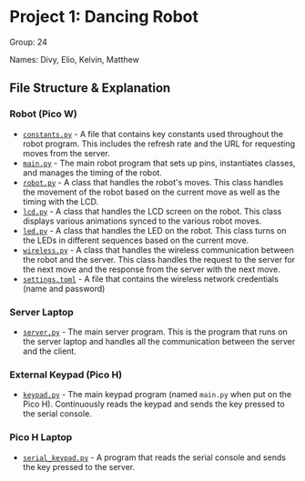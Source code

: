 # Project 1: Dancing Robot

Group: 24

Names: Divy, Elio, Kelvin, Matthew

## File Structure & Explanation

### Robot (Pico W)

* [`constants.py`](/constants.py) - A file that contains key constants used throughout the robot program. This includes the refresh rate and the URL for requesting moves from the server.
* [`main.py`](/main.py) - The main robot program that sets up pins, instantiates classes, and manages the timing of the robot.
* [`robot.py`](/robot.py) - A class that handles the robot's moves. This class handles the movement of the robot based on the current move as well as the timing with the LCD.
* [`lcd.py`](/lcd.py) - A class that handles the LCD screen on the robot. This class displays various animations synced to the various robot moves.
* [`led.py`](/led.py) - A class that handles the LED on the robot. This class turns on the LEDs in different sequences based on the current move.
* [`wireless.py`](/wireless.py) - A class that handles the wireless communication between the robot and the server. This class handles the request to the server for the next move and the response from the server with the next move.
* [`settings.toml`](/settings.toml) - A file that contains the wireless network credentials (name and password)

### Server Laptop

* [`server.py`](/server.py) - The main server program. This is the program that runs on the server laptop and handles all the communication between the server and the client.

### External Keypad (Pico H)

* [`keypad.py`](/keypad.py) - The main keypad program (named `main.py` when put on the Pico H). Continuously reads the keypad and sends the key pressed to the serial console.

### Pico H Laptop

* [`serial_keypad.py`](/serial_keypad.py) - A program that reads the serial console and sends the key pressed to the server.
